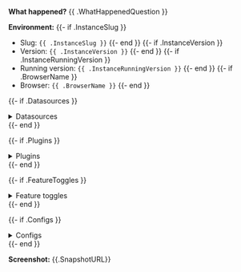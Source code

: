 
**What happened?**
{{ .WhatHappenedQuestion }}

**Environment:**
{{- if .InstanceSlug }}
- Slug: `{{ .InstanceSlug }}`
{{- end }}
{{- if .InstanceVersion }}
- Version: `{{ .InstanceVersion }}`
{{- end }}
{{- if .InstanceRunningVersion }}
- Running version: `{{ .InstanceRunningVersion }}`
{{- end }}
{{- if .BrowserName }}
- Browser: `{{ .BrowserName }}`
{{- end }}

{{- if .Datasources }}
<details>
<summary>Datasources</summary>

| Name | Type | Version |
|------------------|-----------------|-----------------|
{{- range .Datasources }}
| {{ .Name }} | {{ .Type }} | {{ .Version }} |
{{- end }}

</details>
{{- end }}

{{- if .Plugins }}
<details>
<summary>Plugins</summary>

| Name | Version | Build Date |
|------------------|-----------------|-----------------|
{{- range .Plugins }}
| {{ .Name }} | {{ .Version }} | {{ .BuildDate }} |
{{- end }}
</details>
{{- end }}

{{- if .FeatureToggles }}
<details>

<summary>Feature toggles</summary>

| Name |
|------------------|
{{- range .FeatureToggles }}
| {{ . }} |
{{- end }}

</details>
{{- end }}

{{- if .Configs }}
<details>
<summary>Configs</summary>

| Name | Enabled |
|------------------|-----------------|
{{- range .Configs }}
| {{ .Name }} | {{ .Enabled }} |
{{- end }}

</details>
{{- end }}


**Screenshot:**
{{.SnapshotURL}}
